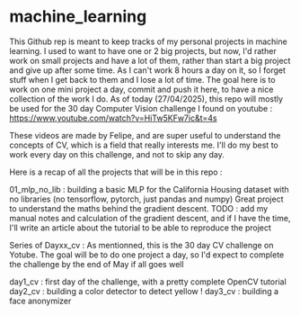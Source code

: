 # machine_learning


This Github rep is meant to keep tracks of my personal projects in machine learning. I used to want to have one or 2 big projects, but now, I'd rather work on small projects and have a lot of them, rather than start a big project and give up after some time. As I can't work 8 hours a day on it, so I forget stuff when I get back to them and I lose a lot of time. The goal here is to work on one mini project a day, commit and push it here, to have a nice collection of the work I do. 
As of today (27/04/2025), this repo will mostly be used for the 30 day Computer Vision challenge I found on youtube : https://www.youtube.com/watch?v=HiTw5KFw7ic&t=4s

These videos are made by Felipe, and are super useful to understand the concepts of CV, which is a field that really interests me. I'll do my best to work every day on this challenge, and not to skip any day.

Here is a recap of all the projects that will be in this repo : 

01_mlp_no_lib : building a basic MLP for the California Housing dataset with no libraries (no tensorflow, pytorch, just pandas and numpy)
Great project to understand the maths behind the gradient descent. 
TODO : add my manual notes and calculation of the gradient descent, and if I have the time, I'll write an article about the tutorial to be able to reproduce the project

Series of Dayxx_cv : 
As mentionned, this is the 30 day CV challenge on Yotube. The goal will be to do one project a day, so I'd expect to complete the challenge by the end of May if all goes well

day1_cv : first day of the challenge, with a pretty complete OpenCV tutorial
day2_cv : building a color detector to detect yellow !
day3_cv : building a face anonymizer

